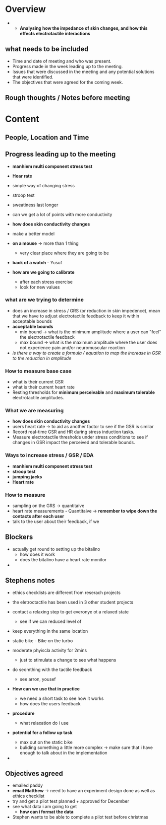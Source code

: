 # Overview 
- - **Analysing how the impedance of skin changes, and how this effects electrotactile interactions** 
## what needs to be included
- Time and date of meeting and who was present.
- Progress made in the week leading up to the meeting.
- Issues that were discussed in the meeting and any potential solutions that were identified.
- The objectives that were agreed for the coming week.

## Rough thoughts / Notes before meeting 
# Content 

## People, Location and Time 

## Progress leading up to the meeting 
- **manhiem multi component stress test** 
- **Hear rate** 
- simple way of changing stress 
- stroop test 
- sweatiness last longer 
- can we get a lot of points with more conductivity
- **how does skin conductivity changes** 
- make a better model 
- **on a mouse** -> more than 1 thing 
	- very clear place where they are going to be
- **back of a watch** - Yusuf 


- **how are we going to calibrate**
	- after each stress exercise 
	- look for new values 

### what are we trying to determine 
- does an increase in stress / GRS (or reduction in skin impedence), mean that we have to adjust electrotactile feedback to keep it within acceptable bounds 
- **acceptable bounds**
	- min bound -> what is the minimum amplitude where a user can "feel" the electrotactile feedback 
	- max bound -> what is the maximum amplitude where the user does not experience pain and/or neuromuscular reaction 
- *is there a way to create a formula / equation to map the increase in GSR to the reduction in amplitude* 
### How to measure base case 
- what is their current GSR 
- what is their current heart rate 
- Resting thresholds for **minimum perceivable** and **maximum tolerable** electrotactile amplitudes.
### What we are measuring 
- **how does skin conductivity changes** 
- users heart rate -> to aid as another factor to see if the GSR is similar 
- Record real-time GSR and HR during stress induction tasks.
- Measure electrotactile thresholds under stress conditions to see if changes in GSR impact the perceived and tolerable bounds.
### Ways to increase stress / GSR / EDA
- **manhiem multi component stress test** 
- **stroop test** 
- **jumping jacks** 
- **Heart rate** 

### How to measure 
- sampling on the GRS -> quantitaive 
- heart rate measurements - Quantitaive -> **remember to wipe down the contacts after each user**
- talk to the user about their feedback, if we 

## Blockers 
- actually get round to setting up the bitalino 
	- how does it work 
	- does the bitalino have a heart rate monitor 
- 

## Stephens notes 
- ethics checklists are different from reserach projects 
- the eletroctactile has been used in 3 other student projects 
- contact a relaxing step to get everonye ot a relaxed state 
	- see if we can reduced level of 

- keep everything in the same location 
- static bike - Bike on the turbo 
- moderate phyiscla activity for 2mins 
	- just to stimulate a change to see what happens 
- do seomthing with the tactile feedback 
	- see arron, yousef 
- **How can we use that in practice**
	- we need a short task to see how it works 
	- how does the users feedback 
- **procedure**
	- what relaxation do i use 
- **potential for a follow up task**
	- max out on the static bike 
	- buliding something a little more complex -> make sure that i have enough to talk about in the implementation 
- 
## Objectives agreed 
- emailed paddy 
- **email Matthew** -> need to have an experiment design done as well as ethics checklist 
- try and get a pilot test planned + approved for December
- see what data i am going to get 
	- **how can i format the data**
- Stephen wants to be able to complete a pilot test before christmas 